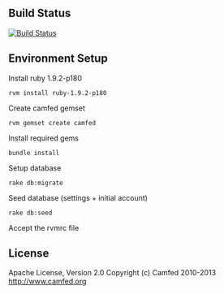 ## Build Status
[![Build Status](https://travis-ci.org/CamfedCode/Camfed.png)](https://travis-ci.org/CamfedCode/Camfed)

## Environment Setup

Install ruby 1.9.2-p180

    rvm install ruby-1.9.2-p180

Create camfed gemset

    rvm gemset create camfed

Install required gems

    bundle install

Setup database

    rake db:migrate

Seed database (settings + initial account)

    rake db:seed

Accept the rvmrc file

## License
Apache License, Version 2.0
Copyright (c) Camfed 2010-2013
http://www.camfed.org
